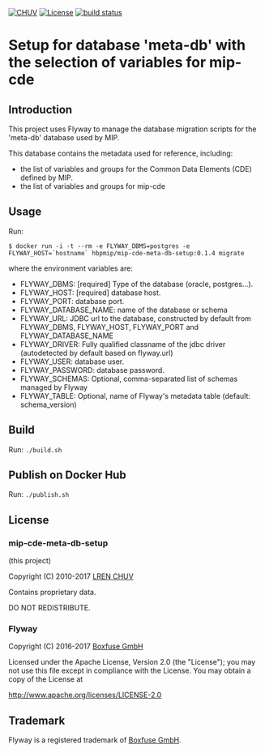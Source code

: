 [![CHUV](https://img.shields.io/badge/CHUV-LREN-AF4C64.svg)](https://www.unil.ch/lren/en/home.html) [![License](https://img.shields.io/badge/license-proprietary-AF4C64.svg)](https://github.com/LREN-CHUV/mip-cde-meta-db-setup/blob/master/LICENSE)
[![build status](https://gitlab.com/hbpmip/mip-cde-meta-db-setup/badges/master/build.svg)](https://gitlab.com/hbpmip/mip-cde-meta-db-setup/commits/master)

# Setup for database 'meta-db' with the selection of variables for mip-cde

## Introduction

This project uses Flyway to manage the database migration scripts for the 'meta-db' database used by MIP.

This database contains the metadata used for reference, including:

* the list of variables and groups for the Common Data Elements (CDE) defined by MIP.
* the list of variables and groups for mip-cde

## Usage

Run:

```console
$ docker run -i -t --rm -e FLYWAY_DBMS=postgres -e FLYWAY_HOST=`hostname` hbpmip/mip-cde-meta-db-setup:0.1.4 migrate
```

where the environment variables are:

* FLYWAY_DBMS: [required] Type of the database (oracle, postgres...).
* FLYWAY_HOST: [required] database host.
* FLYWAY_PORT: database port.
* FLYWAY_DATABASE_NAME: name of the database or schema
* FLYWAY_URL: JDBC url to the database, constructed by default from FLYWAY_DBMS, FLYWAY_HOST, FLYWAY_PORT and FLYWAY_DATABASE_NAME
* FLYWAY_DRIVER: Fully qualified classname of the jdbc driver (autodetected by default based on flyway.url)
* FLYWAY_USER: database user.
* FLYWAY_PASSWORD: database password.
* FLYWAY_SCHEMAS: Optional, comma-separated list of schemas managed by Flyway
* FLYWAY_TABLE: Optional, name of Flyway's metadata table (default: schema_version)

## Build

Run: `./build.sh`

## Publish on Docker Hub

Run: `./publish.sh`

## License

### mip-cde-meta-db-setup

(this project)

Copyright (C) 2010-2017 [LREN CHUV](https://www.unil.ch/lren/en/home.html)

Contains proprietary data.

DO NOT REDISTRIBUTE.


### Flyway

Copyright (C) 2016-2017 [Boxfuse GmbH](https://boxfuse.com)

Licensed under the Apache License, Version 2.0 (the "License");
you may not use this file except in compliance with the License.
You may obtain a copy of the License at

http://www.apache.org/licenses/LICENSE-2.0

## Trademark
Flyway is a registered trademark of [Boxfuse GmbH](https://boxfuse.com).
